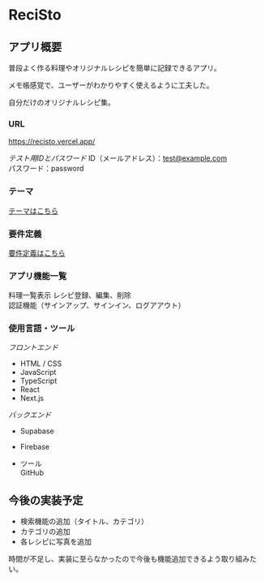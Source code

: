 # ReciSto

## アプリ概要

普段よく作る料理やオリジナルレシピを簡単に記録できるアプリ。

メモ帳感覚で、ユーザーがわかりやすく使えるように工夫した。

自分だけのオリジナルレシピ集。

### URL
https://recisto.vercel.app/

*テスト用IDとパスワード*
ID（メールアドレス）：test@example.com  
パスワード：password

### テーマ

[テーマはこちら](documents/THEME.md)

### 要件定義

[要件定義はこちら](documents/REQUIREMENT_DEFINITION.md)

### アプリ機能一覧

料理一覧表示
レシピ登録、編集、削除  
認証機能（サインアップ、サインイン、ログアアウト）

### 使用言語・ツール

*フロントエンド*
- HTML / CSS  
- JavaScript  
- TypeScript  
- React  
- Next.js  

*バックエンド*
- Supabase
- Firebase

- ツール  
GitHub

## 今後の実装予定
- 検索機能の追加（タイトル、カテゴリ）
- カテゴリの追加
- 各レシピに写真を追加

時間が不足し、実装に至らなかったので今後も機能追加できるよう取り組みたい。
